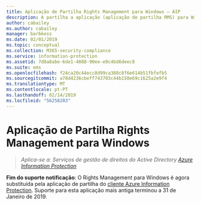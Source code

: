 ```yaml
---
title: Aplicação de Partilha Rights Management para Windows – AIP
description: A partilha a aplicação (aplicação de partilha RMS) para Windows Rights Management já não é suportada.
author: cabailey
ms.author: cabailey
manager: barbkess
ms.date: 02/01/2019
ms.topic: conceptual
ms.collection: M365-security-compliance
ms.service: information-protection
ms.assetid: 7d8a8abe-6de1-4088-90ee-e0c4bd6deec8
ms.suite: ems
ms.openlocfilehash: f24ca20c44ecc8d99ca388c8f6e614b51fbfefb5
ms.sourcegitcommit: a78d4236cbeff743703c44b150e69c1625a2e9f4
ms.translationtype: MT
ms.contentlocale: pt-PT
ms.lasthandoff: 02/14/2019
ms.locfileid: "56258203"
---
```

# <a name="rights-management-sharing-application-for-windows"></a>Aplicação de Partilha Rights Management para Windows

>*Aplica-se a: Serviços de gestão de direitos do Active Directory [Azure Information Protection](https://azure.microsoft.com/pricing/details/information-protection)*

**Fim do suporte notificação**: O Rights Management para Windows é agora substituída pela aplicação de partilha do [cliente Azure Information Protection](aip-client.md). Suporte para esta aplicação mais antiga terminou a 31 de Janeiro de 2019.
